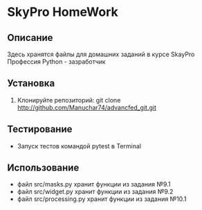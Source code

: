 # SkyPro HomeWork

## Описание

Здесь хранятся файлы для домашних заданий
в курсе SkayPro Профессия Python - зазработчик

## Установка

1. Клонируйте репозиторий:
   git clone http://github.com/Manuchar74/advancfed_git.git

## Тестирование

+ Запуск тестов командой  pytest в Terminal

## Использование

+ файл src/masks.py хранит функции из задания №9.1
+ файл src/widget.py хранит функции из задания №9.2
+ файл src/processing.py хранит функции из задания №10.1